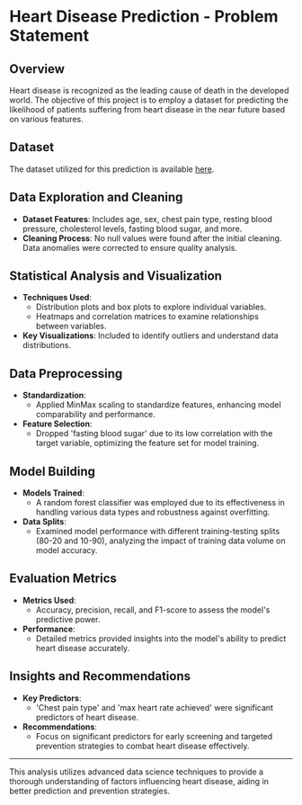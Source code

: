 
# Heart Disease Prediction - Problem Statement

## Overview
Heart disease is recognized as the leading cause of death in the developed world. The objective of this project is to employ a dataset for predicting the likelihood of patients suffering from heart disease in the near future based on various features.

## Dataset
The dataset utilized for this prediction is available [here](https://github.com/mimran-khan/HeartAttackPrediction/blob/main/heart.csv).

## Data Exploration and Cleaning

- **Dataset Features**: Includes age, sex, chest pain type, resting blood pressure, cholesterol levels, fasting blood sugar, and more.
- **Cleaning Process**: No null values were found after the initial cleaning. Data anomalies were corrected to ensure quality analysis.

## Statistical Analysis and Visualization

- **Techniques Used**:
  - Distribution plots and box plots to explore individual variables.
  - Heatmaps and correlation matrices to examine relationships between variables.
- **Key Visualizations**: Included to identify outliers and understand data distributions.

## Data Preprocessing

- **Standardization**:
  - Applied MinMax scaling to standardize features, enhancing model comparability and performance.
- **Feature Selection**:
  - Dropped 'fasting blood sugar' due to its low correlation with the target variable, optimizing the feature set for model training.

## Model Building

- **Models Trained**:
  - A random forest classifier was employed due to its effectiveness in handling various data types and robustness against overfitting.
- **Data Splits**:
  - Examined model performance with different training-testing splits (80-20 and 10-90), analyzing the impact of training data volume on model accuracy.

## Evaluation Metrics

- **Metrics Used**:
  - Accuracy, precision, recall, and F1-score to assess the model's predictive power.
- **Performance**:
  - Detailed metrics provided insights into the model's ability to predict heart disease accurately.

## Insights and Recommendations

- **Key Predictors**:
  - 'Chest pain type' and 'max heart rate achieved' were significant predictors of heart disease.
- **Recommendations**:
  - Focus on significant predictors for early screening and targeted prevention strategies to combat heart disease effectively.

---

This analysis utilizes advanced data science techniques to provide a thorough understanding of factors influencing heart disease, aiding in better prediction and prevention strategies.


